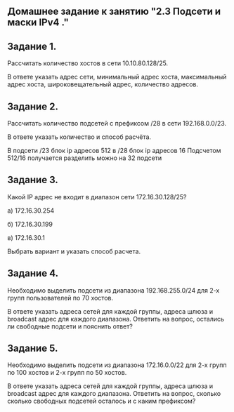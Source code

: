 ## Домашнее задание к занятию "2.3 Подсети и маски IPv4 ."


## Задание 1.
Рассчитать количество хостов в сети 10.10.80.128/25.

В ответе указать адрес сети, минимальный адрес хоста, максимальный адрес хоста, широковещательный адрес, количество адресов.

## Задание 2.
Рассчитать количество подсетей с префиксом /28 в сети 192.168.0.0/23.

В ответе указать количество и способ расчёта.

В подсети /23  блок ip адресов 512  в /28 блок ip адресов 16
Подсчетом 512/16   получается разделить можно на 32 подсети


## Задание 3.
Какой IP адрес не входит в диапазон сети 172.16.30.128/25?

а) 172.16.30.254

б) 172.16.30.199

в) 172.16.30.1

Выбрать вариант и указать способ расчета.

## Задание 4.
Необходимо выделить подсети из диапазона 192.168.255.0/24 для 2-х групп пользователей по 70 хостов.

В ответе указать адреса сетей для каждой группы, адреса шлюза и broadcast адрес для каждого диапазона. Ответить на вопрос, остались ли свободные подсети и пояснить ответ?

## Задание 5.
Необходимо выделить подсети из диапазона 172.16.0.0/22 для 2-х групп по 100 хостов и 2-х групп по 50 хостов.

В ответе указать адреса сетей для каждой группы, адреса шлюза и broadcast адрес для каждого диапазона. Ответить на вопрос, сколько сколько свободных подсетей осталось и с каким префиксом?